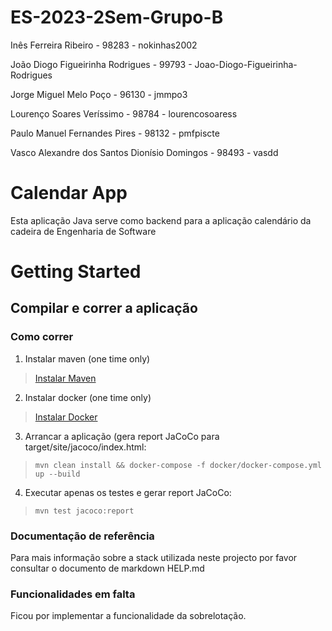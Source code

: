 # ES-2023-2Sem-Grupo-B

Inês Ferreira Ribeiro - 98283 - nokinhas2002

João Diogo Figueirinha Rodrigues  - 99793 - Joao-Diogo-Figueirinha-Rodrigues

Jorge Miguel Melo Poço - 96130 - jmmpo3

Lourenço Soares Veríssimo - 98784 - lourencosoaress

Paulo Manuel Fernandes Pires - 98132 - pmfpiscte

Vasco Alexandre dos Santos Dionísio Domingos - 98493 - vasdd

# Calendar App

Esta aplicação Java serve como backend para a aplicação calendário da cadeira de Engenharia de Software

# Getting Started
## Compilar e correr a aplicação

### Como correr
1. Instalar maven (one time only)
> [Instalar Maven](https://maven.apache.org/install.html)
2. Instalar docker (one time only)
> [Instalar Docker](https://docs.docker.com/desktop/install/windows-install/)
3. Arrancar a aplicação (gera report JaCoCo para target/site/jacoco/index.html:
> `mvn clean install && docker-compose -f docker/docker-compose.yml up --build`
4. Executar apenas os testes e gerar report JaCoCo:
> `mvn test jacoco:report`

### Documentação de referência
Para mais informação sobre a stack utilizada neste projecto por favor consultar o documento de markdown HELP.md

### Funcionalidades em falta
Ficou por implementar a funcionalidade da sobrelotação.
